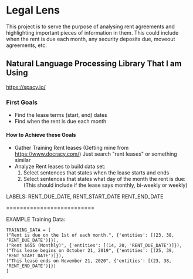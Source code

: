 # Legal Lens
This project is to serve the purpose of analysing rent agreements and highlighting important pieces of information in them. This could include when the rent is due each month, any security deposits due, moveout agreements, etc. 

## Natural Language Processing Library That I am Using
https://spacy.io/

### First Goals
* Find the lease terms (start, end) dates
* Find when the rent is due each month

#### How to Achieve these Goals

* Gather Training Rent leases (Getting mine from https://www.docracy.com/) Just search "rent leases" or something similar
* Analyze Rent leases to build data set:
    1. Select sentences that states when the lease starts and ends
    2. Select sentences that states what day of the month the rent is due:
        (This should include if the lease says monthly, bi-weekly or weekly)

LABELS:
RENT_DUE_DATE,
RENT_START_DATE
RENT_END_DATE

==========================

EXAMPLE Training Data:

```
TRAINING_DATA = [
("Rent is due on the 1st of each month.", {'entities': [(23, 38, 'RENT_DUE_DATE')]}),
("Rent $655 (Monthly)", {'entities': [(14, 20, 'RENT_DUE_DATE')]}),
("This lease begins on October 21, 2019", {'entities': [(25, 39, 'RENT_START_DATE')]}),
("This lease ends on November 21, 2020", {'entities': [(23, 38, 'RENT_END_DATE')]})
]
```
